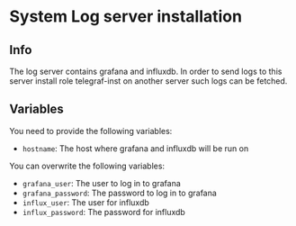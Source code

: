 # System Log server installation

## Info

The log server contains grafana and influxdb. In order to send logs to this server install role telegraf-inst on another server such logs can be fetched.

## Variables

You need to provide the following variables:

  - `hostname`: The host where grafana and influxdb will be run on

You can overwrite the following variables:

  - `grafana_user`: The user to log in to grafana
  - `grafana_password`: The password to log in to grafana
  - `influx_user`: The user for influxdb
  - `influx_password`: The password for influxdb
